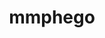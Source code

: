 ---
title: mmphego
github: https://github.com/mmphego
mode: dark
transition: 3s
archetype:
  - Little Bit of Everything
---
